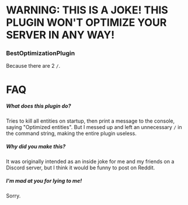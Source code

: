 # WARNING: THIS IS A JOKE! THIS PLUGIN WON'T OPTIMIZE YOUR SERVER IN ANY WAY!

### BestOptimizationPlugin
Because there are 2 `/`.

# FAQ
##### What does this plugin do?
Tries to kill all entities on startup, then print a message to the console, saying "Optimized entities". But I messed up and left an unnecessary `/` in the command string, making the entire plugin useless.

##### Why did you make this?
It was originally intended as an inside joke for me and my friends on a Discord server, but I think it would be funny to post on Reddit.

##### I'm mad at you for lying to me!
Sorry.